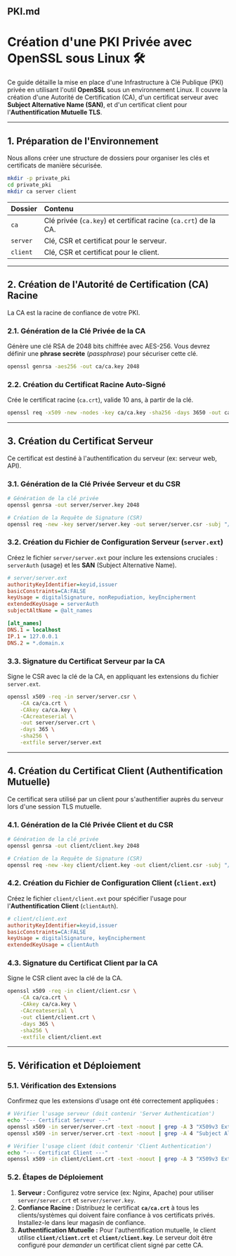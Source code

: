 
## PKI.md

# Création d'une PKI Privée avec OpenSSL sous Linux 🛠️

Ce guide détaille la mise en place d'une Infrastructure à Clé Publique (PKI) privée en utilisant l'outil **OpenSSL** sous un environnement Linux. Il couvre la création d'une Autorité de Certification (CA), d'un certificat serveur avec **Subject Alternative Name (SAN)**, et d'un certificat client pour l'**Authentification Mutuelle TLS**.

-----

## 1\. Préparation de l'Environnement

Nous allons créer une structure de dossiers pour organiser les clés et certificats de manière sécurisée.

```bash
mkdir -p private_pki
cd private_pki
mkdir ca server client
```

| Dossier | Contenu |
| :--- | :--- |
| `ca` | Clé privée (`ca.key`) et certificat racine (`ca.crt`) de la CA. |
| `server` | Clé, CSR et certificat pour le serveur. |
| `client` | Clé, CSR et certificat pour le client. |

-----

## 2\. Création de l'Autorité de Certification (CA) Racine

La CA est la racine de confiance de votre PKI.

### 2.1. Génération de la Clé Privée de la CA

Génère une clé RSA de 2048 bits chiffrée avec AES-256. Vous devrez définir une **phrase secrète** (*passphrase*) pour sécuriser cette clé.

```bash
openssl genrsa -aes256 -out ca/ca.key 2048
```

### 2.2. Création du Certificat Racine Auto-Signé

Crée le certificat racine (`ca.crt`), valide 10 ans, à partir de la clé.

```bash
openssl req -x509 -new -nodes -key ca/ca.key -sha256 -days 3650 -out ca/ca.crt -subj "/CN=Ma Racine PKI Privee/O=Mon Organisation/C=FR"
```

-----

## 3\. Création du Certificat Serveur

Ce certificat est destiné à l'authentification du serveur (ex: serveur web, API).

### 3.1. Génération de la Clé Privée Serveur et du CSR

```bash
# Génération de la clé privée
openssl genrsa -out server/server.key 2048

# Création de la Requête de Signature (CSR)
openssl req -new -key server/server.key -out server/server.csr -subj "/CN=mon.serveur.interne/O=Mon Organisation/C=FR"
```

### 3.2. Création du Fichier de Configuration Serveur (`server.ext`)

Créez le fichier `server/server.ext` pour inclure les extensions cruciales : `serverAuth` (usage) et les **SAN** (Subject Alternative Name).

```ini
# server/server.ext
authorityKeyIdentifier=keyid,issuer
basicConstraints=CA:FALSE
keyUsage = digitalSignature, nonRepudiation, keyEncipherment
extendedKeyUsage = serverAuth
subjectAltName = @alt_names

[alt_names]
DNS.1 = localhost
IP.1 = 127.0.0.1
DNS.2 = *.domain.x
```

### 3.3. Signature du Certificat Serveur par la CA

Signe le CSR avec la clé de la CA, en appliquant les extensions du fichier `server.ext`.

```bash
openssl x509 -req -in server/server.csr \
    -CA ca/ca.crt \
    -CAkey ca/ca.key \
    -CAcreateserial \
    -out server/server.crt \
    -days 365 \
    -sha256 \
    -extfile server/server.ext
```

-----

## 4\. Création du Certificat Client (Authentification Mutuelle)

Ce certificat sera utilisé par un client pour s'authentifier auprès du serveur lors d'une session TLS mutuelle.

### 4.1. Génération de la Clé Privée Client et du CSR

```bash
# Génération de la clé privée
openssl genrsa -out client/client.key 2048

# Création de la Requête de Signature (CSR)
openssl req -new -key client/client.key -out client/client.csr -subj "/CN=utilisateur.vpn.01/O=Mon Organisation/C=FR"
```

### 4.2. Création du Fichier de Configuration Client (`client.ext`)

Créez le fichier `client/client.ext` pour spécifier l'usage pour l'**Authentification Client** (`clientAuth`).

```ini
# client/client.ext
authorityKeyIdentifier=keyid,issuer
basicConstraints=CA:FALSE
keyUsage = digitalSignature, keyEncipherment
extendedKeyUsage = clientAuth
```

### 4.3. Signature du Certificat Client par la CA

Signe le CSR client avec la clé de la CA.

```bash
openssl x509 -req -in client/client.csr \
    -CA ca/ca.crt \
    -CAkey ca/ca.key \
    -CAcreateserial \
    -out client/client.crt \
    -days 365 \
    -sha256 \
    -extfile client/client.ext
```

-----

## 5\. Vérification et Déploiement

### 5.1. Vérification des Extensions

Confirmez que les extensions d'usage ont été correctement appliquées :

```bash
# Vérifier l'usage serveur (doit contenir 'Server Authentication')
echo "--- Certificat Serveur ---"
openssl x509 -in server/server.crt -text -noout | grep -A 3 "X509v3 Extended Key Usage"
openssl x509 -in server/server.crt -text -noout | grep -A 4 "Subject Alternative Name"

# Vérifier l'usage client (doit contenir 'Client Authentication')
echo "--- Certificat Client ---"
openssl x509 -in client/client.crt -text -noout | grep -A 3 "X509v3 Extended Key Usage"
```

### 5.2. Étapes de Déploiement

1. **Serveur :** Configurez votre service (ex: Nginx, Apache) pour utiliser `server/server.crt` et `server/server.key`.
2. **Confiance Racine :** Distribuez le certificat **`ca/ca.crt`** à tous les clients/systèmes qui doivent faire confiance à vos certificats privés. Installez-le dans leur magasin de confiance.
3. **Authentification Mutuelle :** Pour l'authentification mutuelle, le client utilise **`client/client.crt`** et **`client/client.key`**. Le serveur doit être configuré pour *demander* un certificat client signé par cette CA.
